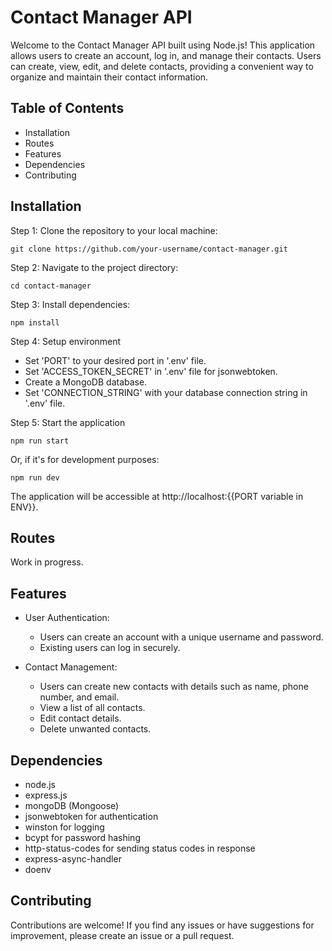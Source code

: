 # Contact Manager API

Welcome to the Contact Manager API built using Node.js! This application allows users to create an account, log in, and manage their contacts. Users can create, view, edit, and delete contacts, providing a convenient way to organize and maintain their contact information.

## Table of Contents

- Installation
- Routes
- Features
- Dependencies
- Contributing

## Installation

Step 1: Clone the repository to your local machine:

```
git clone https://github.com/your-username/contact-manager.git

```

Step 2: Navigate to the project directory:

```
cd contact-manager

```

Step 3: Install dependencies:

```
npm install

```

Step 4: Setup environment

- Set 'PORT' to your desired port in '.env' file.
- Set 'ACCESS_TOKEN_SECRET' in '.env' file for jsonwebtoken.
- Create a MongoDB database.
- Set 'CONNECTION_STRING' with your database connection string in '.env' file.

Step 5: Start the application

```
npm run start

```

Or, if it's for development purposes:

```
npm run dev

```

The application will be accessible at http://localhost:{{PORT variable in ENV}}.

## Routes

Work in progress.

## Features

- User Authentication:

  - Users can create an account with a unique username and password.
  - Existing users can log in securely.

- Contact Management:
  - Users can create new contacts with details such as name, phone number, and email.
  - View a list of all contacts.
  - Edit contact details.
  - Delete unwanted contacts.

## Dependencies

- node.js
- express.js
- mongoDB (Mongoose)
- jsonwebtoken for authentication
- winston for logging
- bcypt for password hashing
- http-status-codes for sending status codes in response
- express-async-handler
- doenv

## Contributing

Contributions are welcome! If you find any issues or have suggestions for improvement, please create an issue or a pull request.
